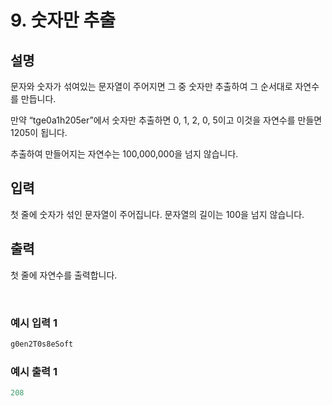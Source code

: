 # 9. 숫자만 추출

## 설명

문자와 숫자가 섞여있는 문자열이 주어지면 그 중 숫자만 추출하여 그 순서대로 자연수를 만듭니다.

만약 “tge0a1h205er”에서 숫자만 추출하면 0, 1, 2, 0, 5이고 이것을 자연수를 만들면 1205이 됩니다.

추출하여 만들어지는 자연수는 100,000,000을 넘지 않습니다.

## 입력

첫 줄에 숫자가 섞인 문자열이 주어집니다. 문자열의 길이는 100을 넘지 않습니다.

## 출력

첫 줄에 자연수를 출력합니다.

<br>

### 예시 입력 1

```java
g0en2T0s8eSoft
```

### 예시 출력 1

```java
208
```